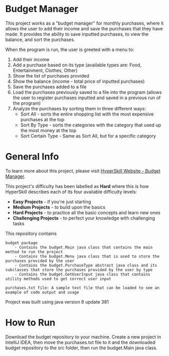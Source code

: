 # Budget Manager

This project works as a "budget manager" for monthly purchases, where it allows 
the user to add their income and save the purchases that they have made. It provides the 
ability to save inputted purchases, to view the balance, and sort the purchases.

When the program is run, the user is greeted with a menu to:

1. Add their income
2. Add a purchase based on its type (available types are: Food, Entertainment, Clothes, Other)
3. Show the list of purchases provided
4. Show the balance (income - total price of inputted purchases)
5. Save the purchases added to a file
6. Load the purchases previously saved to a file into the program (allows the user to register purchases inputted and 
saved in a previous run of the program)
7. Analyze the purchases by sorting them in three different ways:
    - Sort All - sorts the entire shopping list with the most expensive purchases at the top
    - Sort By Type - sorts the categories with the category that used up the most money at the top
    - Sort Certain Type - Same as Sort All, but for a specific category

# General Info

To learn more about this project, please visit [HyperSkill Website - Budget Manager](https://hyperskill.org/projects/76).

This project's difficulty has been labelled as __Hard__ where this is how 
HyperSkill describes each of its four available difficulty levels:

- __Easy Projects__ - if you're just starting
- __Medium Projects__ - to build upon the basics
- __Hard Projects__ - to practice all the basic concepts and learn new ones
- __Challenging Projects__ - to perfect your knowledge with challenging tasks

This repository contains

    budget package
        - Contains the budget.Main java class that contains the main method to run the project
        - Contains the budget.Menu java class that is used to store the purchases provided by the user
        - Contains the budget.PurchaseType abstract java class and its subclasses that store the purchases provided by the user by type
        - Contains the budget.GetUserInput java class that contains utility methods used to get correct user input
    
    purchases.txt file: A sample text file that can be loaded to see an example of code output and usage

Project was built using java version 8 update 381

# How to Run

Download the budget repository to your machine. Create a new project in IntelliJ IDEA, then move the purchases.txt file 
to it and the downloaded budget repository to the src folder, then run the budget.Main java class.
